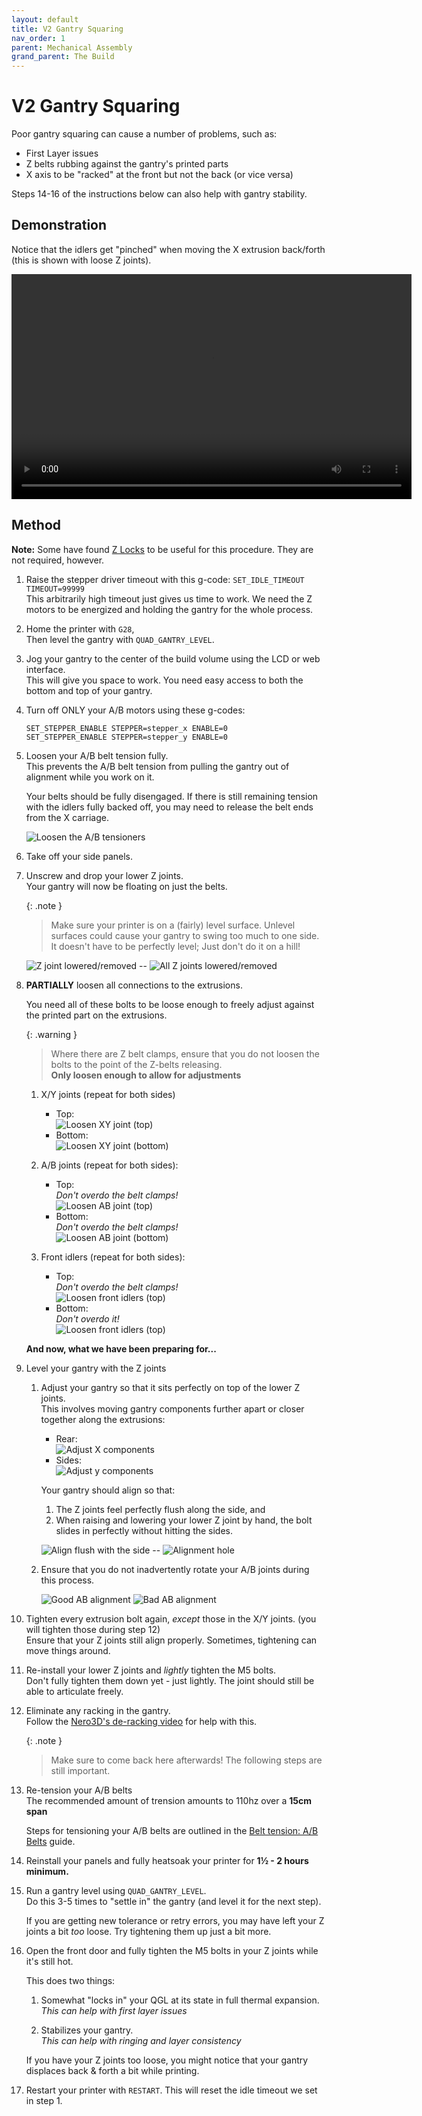 ```yaml
---
layout: default
title: V2 Gantry Squaring
nav_order: 1
parent: Mechanical Assembly
grand_parent: The Build
---
```


# V2 Gantry Squaring

Poor gantry squaring can cause a number of problems, such as:

- First Layer issues
- Z belts rubbing against the gantry's printed parts
- X axis to be "racked" at the front but not the back (or vice versa)

Steps 14-16 of the instructions below can also help with gantry stability.

## Demonstration

Notice that the idlers get "pinched" when moving the X extrusion back/forth (this is shown with loose Z joints).

<video width="640" height="360" preload="auto" controls>
    <source src="https://user-images.githubusercontent.com/34943186/154356504-b3870f34-32a3-4c2a-a424-7d48def0f834.mp4" type="video/mp4">
    <!-- Fallback -->
    <p style="color:red; font-weight: bold;">Your browser doesn't support embedded videos. Click <a href="https://user-images.githubusercontent.com/34943186/154356504-b3870f34-32a3-4c2a-a424-7d48def0f834.mp4" alt="Idlers video">here</a> to view directly.</p>
</video>

## Method

**Note:** Some have found [Z Locks](https://github.com/VoronDesign/VoronUsers/tree/master/printer_mods/tallman5/z-locks/) to be useful for this procedure. They are not required, however.

1. Raise the stepper driver timeout with this g-code: `SET_IDLE_TIMEOUT TIMEOUT=99999`  
    This arbitrarily high timeout just gives us time to work. We need the Z motors to be energized and holding the gantry for the whole process.

2. Home the printer with `G28`,  
    Then level the gantry with `QUAD_GANTRY_LEVEL`.

3. Jog your gantry to the center of the build volume using the LCD or web interface.  
    This will give you space to work. You need easy access to both the bottom and top of your gantry.

4. Turn off ONLY your A/B motors using these g-codes:

    `SET_STEPPER_ENABLE STEPPER=stepper_x ENABLE=0`  
    `SET_STEPPER_ENABLE STEPPER=stepper_y ENABLE=0`

5. Loosen your A/B belt tension fully.  
    This prevents the A/B belt tension from pulling the gantry out of alignment while you work on it.

    Your belts should be fully disengaged. If there is still remaining tension with the idlers fully backed off, you may need to release the belt ends from the X carriage.

    ![Loosen the A/B tensioners](./images/v2_gantry_squaring/Gantry-ABTension.png)

6. Take off your side panels.

7. Unscrew and drop your lower Z joints.  
    Your gantry will now be floating on just the belts.

    {: .note }
    > Make sure your printer is on a (fairly) level surface. Unlevel surfaces could cause your gantry to swing too much to one side.  
    > It doesn't have to be perfectly level; Just don't do it on a hill!

    ![Z joint lowered/removed](./images/v2_gantry_squaring/ZJoint-Lowered.png) -- ![All Z joints lowered/removed](./images/v2_gantry_squaring/ZJoints-Lowered.png)

8. **PARTIALLY** loosen all connections to the extrusions.

    You need all of these bolts to be loose enough to freely adjust against the printed part on the extrusions.

    {: .warning }
    > Where there are Z belt clamps, ensure that you do not loosen the bolts to the point of the Z-belts releasing.  
    > **Only loosen enough to allow for adjustments**

    1. X/Y joints (repeat for both sides)

        - Top:  
          ![Loosen XY joint (top)](./images/v2_gantry_squaring/XYLoosen-Top.png)
        - Bottom:  
          ![Loosen XY joint (bottom)](./images/v2_gantry_squaring/XYLoosen-Bottom.png)

    2. A/B joints (repeat for both sides):

        - Top:  
          *Don't overdo the belt clamps!*  
          ![Loosen AB joint (top)](./images/v2_gantry_squaring/ABLoosen-Top.png)
        - Bottom:  
          *Don't overdo the belt clamps!*  
          ![Loosen AB joint (bottom)](./images/v2_gantry_squaring/ABLoosen-Bottom.png)

    3. Front idlers (repeat for both sides):

        - Top:  
          *Don't overdo the belt clamps!*  
          ![Loosen front idlers (top)](./images/v2_gantry_squaring/IdlersLoosen-Top.png)
        - Bottom:  
          *Don't overdo it!*  
          ![Loosen front idlers (top)](./images/v2_gantry_squaring/IdlersLoosen-Bottom.png)

    **And now, what we have been preparing for...**

9. Level your gantry with the Z joints

    1. Adjust your gantry so that it sits perfectly on top of the lower Z joints.  
        This involves moving gantry components further apart or closer together along the extrusions:

        - Rear:  
          ![Adjust X components](./images/v2_gantry_squaring/XAdjust.png)
        - Sides:  
          ![Adjust y components](./images/v2_gantry_squaring/YAdjust.png)

        Your gantry should align so that:

        1. The Z joints feel perfectly flush along the side, and
        2. When raising and lowering your lower Z joint by hand, the bolt slides in perfectly without hitting the sides.

        ![Align flush with the side](./images/v2_gantry_squaring/Alignment-Side.png "Align flush with the side") -- ![Alignment hole](./images/v2_gantry_squaring/Alignment-Hole.png "Alignment hole")

    2. Ensure that you do not inadvertently rotate your A/B joints during this process.

        ![Good AB alignment](./images/v2_gantry_squaring/Alignment-AB-Good.png) ![Bad AB alignment](./images/v2_gantry_squaring/Alignment-AB-Bad.png)

10. Tighten every extrusion bolt again, *except* those in the X/Y joints. (you will tighten those during step 12)  
    Ensure that your Z joints still align properly. Sometimes, tightening can move things around.

11. Re-install your lower Z joints and *lightly* tighten the M5 bolts.  
    Don't fully tighten them down yet - just lightly. The joint should still be able to articulate freely.

12. Eliminate any racking in the gantry.  
    Follow the [Nero3D's de-racking video](https://www.youtube.com/watch?v=cOn6u9kXvy0) for help with this.

    {: .note }
    > Make sure to come back here afterwards! The following steps are still important.

13. Re-tension your A/B belts  
    The recommended amount of trension amounts to 110hz over a **15cm span**

    Steps for tensioning your A/B belts are outlined in the [Belt tension: A/B Belts](/tuning/secondary_printer_tuning.html#ab-belts) guide.

14. Reinstall your panels and fully heatsoak your printer for **1½ - 2 hours minimum.**

15. Run a gantry level using `QUAD_GANTRY_LEVEL`.  
    Do this 3-5 times to "settle in" the gantry (and level it for the next step).

    If you are getting new tolerance or retry errors, you may have left your Z joints a bit *too* loose. Try tightening them up just a bit more.

16. Open the front door and fully tighten the M5 bolts in your Z joints while it's still hot.

    This does two things:

    1. Somewhat "locks in" your QGL at its state in full thermal expansion.  
        *This can help with first layer issues*

    2. Stabilizes your gantry.  
        *This can help with ringing and layer consistency*

    If you have your Z joints too loose, you might notice that your gantry displaces back & forth a bit while printing.

17. Restart your printer with `RESTART`. This will reset the idle timeout we set in step 1.
